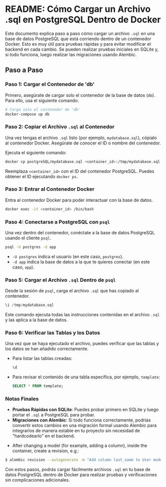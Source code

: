 # README: Cómo Cargar un Archivo .sql en PostgreSQL Dentro de Docker

Este documento explica paso a paso cómo cargar un archivo `.sql` en una base de datos PostgreSQL que está corriendo dentro de un contenedor Docker. Esto es muy útil para pruebas rápidas y para evitar modificar el backend en cada cambio. Se pueden realizar pruebas iniciales en SQLite y, si todo funciona, luego realizar las migraciones usando Alembic.

## Paso a Paso

### Paso 1: Cargar el Contenedor de 'db'

Primero, asegúrate de cargar solo el contenedor de la base de datos (`db`). Para ello, usa el siguiente comando:

```bash
# Carga solo el contenedor de 'db'
docker-compose up db
```

### Paso 2: Copiar el Archivo `.sql` al Contenedor

Una vez tengas el archivo `.sql` listo (por ejemplo, `mydatabase.sql`), cópialo al contenedor Docker. Asegúrate de conocer el ID o nombre del contenedor.

Ejecuta el siguiente comando:

```bash
docker cp postgreSQL/mydatabase.sql <container_id>:/tmp/mydatabase.sql
```

Reemplaza `<container_id>` con el ID del contenedor PostgreSQL. Puedes obtener el ID ejecutando `docker ps`.

### Paso 3: Entrar al Contenedor Docker

Entra al contenedor Docker para poder interactuar con la base de datos.

```bash
docker exec -it <container_id> /bin/bash
```

### Paso 4: Conectarse a PostgreSQL con `psql`

Una vez dentro del contenedor, conéctate a la base de datos PostgreSQL usando el cliente `psql`.

```bash
psql -U postgres -d app
```

- `-U postgres` indica el usuario (en este caso, `postgres`).
- `-d app` indica la base de datos a la que te quieres conectar (en este caso, `app`).

### Paso 5: Cargar el Archivo `.sql` Dentro de `psql`

Desde la sesión de `psql`, carga el archivo `.sql` que has copiado al contenedor.

```sql
\i /tmp/mydatabase.sql
```

Este comando ejecuta todas las instrucciones contenidas en el archivo `.sql` y las aplica a la base de datos.

### Paso 6: Verificar las Tablas y los Datos

Una vez que se haya ejecutado el archivo, puedes verificar que las tablas y los datos se han añadido correctamente.

- Para listar las tablas creadas:

  ```sql
  \d
  ```

- Para revisar el contenido de una tabla específica, por ejemplo, `template`:

  ```sql
  SELECT * FROM template;
  ```

### Notas Finales

- **Pruebas Rápidas con SQLite**: Puedes probar primero en SQLite y luego portar el `.sql` a PostgreSQL para probar.
- **Migraciones con Alembic**: Si todo funciona correctamente, podrías convertir estos cambios en una migración formal usando Alembic para integrarlos de manera estable en tu proyecto sin necesidad de "hardcodearlo" en el backend.

* After changing a model (for example, adding a column), inside the container, create a revision, e.g.:

```bash
$ alembic revision --autogenerate -m "Add column last_name to User model"
```
Con estos pasos, podrás cargar fácilmente archivos `.sql` en tu base de datos PostgreSQL dentro de Docker para realizar pruebas y verificaciones sin complicaciones adicionales.



